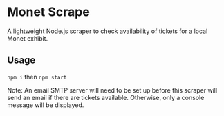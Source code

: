 # Monet Scrape

A lightweight Node.js scraper to check availability of tickets for a local Monet exhibit.

## Usage

`npm i`
then
`npm start`

Note: An email SMTP server will need to be set up before this scraper
 will send an email if there are tickets available. Otherwise,
 only a console message will be displayed.
